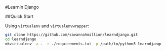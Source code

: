 #Learnin Django

##Quick Start

Using `virtualenv` and `virtualenvwrapper`:
```bash
git clone https://github.com/savannahmillion/learndjango.git
cd learndjango
mkvirtualenv -a . -r ./requirements.txt -p /path/to/python3 learndjango
```
